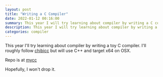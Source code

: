 ```yaml
---
layout: post
title: "Writing a C Compiler"
date: 2022-01-12 00:16:00
summary: This year I will try learning about compiler by writing a C compiler.
description: This year I will try learning about compiler by writing a C compiler.
categories: compiler
---
```


This year I'll try learning about compiler by writing a toy C compiler. I'll roughly follow [chibicc](https://github.com/rui314/chibicc) but will use C++ and target x64 on OSX.

Repo is at [mycc](https://github.com/zinh/mycc)

Hopefully, I won't drop it.
